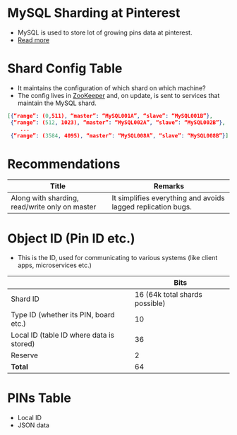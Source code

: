 # MySQL Sharding at Pinterest
- MySQL is used to store lot of growing pins data at pinterest.
- [Read more](https://medium.com/pinterest-engineering/sharding-pinterest-how-we-scaled-our-mysql-fleet-3f341e96ca6f)

# Shard Config Table
- It maintains the configuration of which shard on which machine?
- The config lives in [ZooKeeper](../../HLD-System-Designs/10_ClusterCoordination/ApacheZookeeper.md) and, on update, is sent to services that maintain the MySQL shard.

````json
[{“range”: (0,511), “master”: “MySQL001A”, “slave”: “MySQL001B”},
 {“range”: (512, 1023), “master”: “MySQL002A”, “slave”: “MySQL002B”},
    ...
 {“range”: (3584, 4095), “master”: “MySQL008A”, “slave”: “MySQL008B”}]
````

# Recommendations

| Title                                          | Remarks                                                      |
|------------------------------------------------|--------------------------------------------------------------|
| Along with sharding, read/write only on master | It simplifies everything and avoids lagged replication bugs. |

# Object ID (Pin ID etc.)
- This is the ID, used for communicating to various systems (like client apps, microservices etc.)

|                                          | Bits                           |
|------------------------------------------|--------------------------------|
| Shard ID                                 | 16 (64k total shards possible) |
| Type ID (whether its PIN, board etc.)    | 10                             |
| Local ID (table ID where data is stored) | 36                             |
| Reserve                                  | 2                              |
| **Total**                                | 64                             |

# PINs Table
- Local ID
- JSON data





